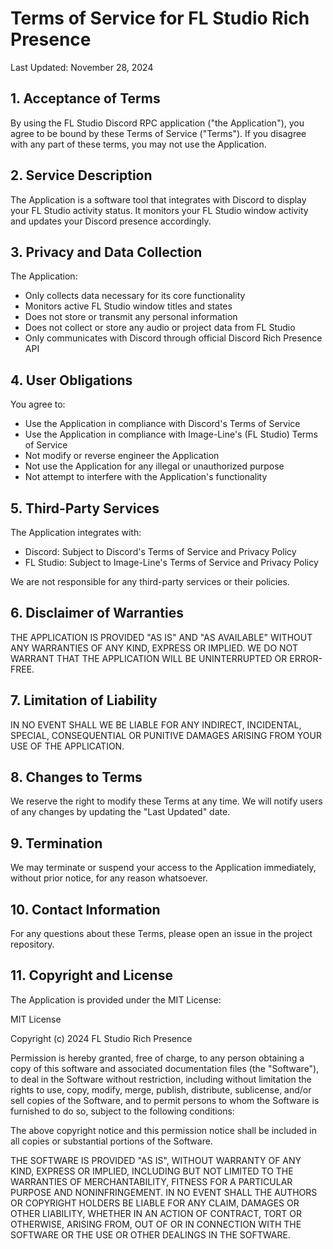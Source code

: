 # Terms of Service for FL Studio Rich Presence

Last Updated: November 28, 2024

## 1. Acceptance of Terms

By using the FL Studio Discord RPC application ("the Application"), you agree to be bound by these Terms of Service ("Terms"). If you disagree with any part of these terms, you may not use the Application.

## 2. Service Description

The Application is a software tool that integrates with Discord to display your FL Studio activity status. It monitors your FL Studio window activity and updates your Discord presence accordingly.

## 3. Privacy and Data Collection

The Application:
- Only collects data necessary for its core functionality
- Monitors active FL Studio window titles and states
- Does not store or transmit any personal information
- Does not collect or store any audio or project data from FL Studio
- Only communicates with Discord through official Discord Rich Presence API

## 4. User Obligations

You agree to:
- Use the Application in compliance with Discord's Terms of Service
- Use the Application in compliance with Image-Line's (FL Studio) Terms of Service
- Not modify or reverse engineer the Application
- Not use the Application for any illegal or unauthorized purpose
- Not attempt to interfere with the Application's functionality

## 5. Third-Party Services

The Application integrates with:
- Discord: Subject to Discord's Terms of Service and Privacy Policy
- FL Studio: Subject to Image-Line's Terms of Service and Privacy Policy

We are not responsible for any third-party services or their policies.

## 6. Disclaimer of Warranties

THE APPLICATION IS PROVIDED "AS IS" AND "AS AVAILABLE" WITHOUT ANY WARRANTIES OF ANY KIND, EXPRESS OR IMPLIED. WE DO NOT WARRANT THAT THE APPLICATION WILL BE UNINTERRUPTED OR ERROR-FREE.

## 7. Limitation of Liability

IN NO EVENT SHALL WE BE LIABLE FOR ANY INDIRECT, INCIDENTAL, SPECIAL, CONSEQUENTIAL OR PUNITIVE DAMAGES ARISING FROM YOUR USE OF THE APPLICATION.

## 8. Changes to Terms

We reserve the right to modify these Terms at any time. We will notify users of any changes by updating the "Last Updated" date.

## 9. Termination

We may terminate or suspend your access to the Application immediately, without prior notice, for any reason whatsoever.

## 10. Contact Information

For any questions about these Terms, please open an issue in the project repository.

## 11. Copyright and License

The Application is provided under the MIT License:

MIT License

Copyright (c) 2024 FL Studio Rich Presence

Permission is hereby granted, free of charge, to any person obtaining a copy
of this software and associated documentation files (the "Software"), to deal
in the Software without restriction, including without limitation the rights
to use, copy, modify, merge, publish, distribute, sublicense, and/or sell
copies of the Software, and to permit persons to whom the Software is
furnished to do so, subject to the following conditions:

The above copyright notice and this permission notice shall be included in all
copies or substantial portions of the Software.

THE SOFTWARE IS PROVIDED "AS IS", WITHOUT WARRANTY OF ANY KIND, EXPRESS OR
IMPLIED, INCLUDING BUT NOT LIMITED TO THE WARRANTIES OF MERCHANTABILITY,
FITNESS FOR A PARTICULAR PURPOSE AND NONINFRINGEMENT. IN NO EVENT SHALL THE
AUTHORS OR COPYRIGHT HOLDERS BE LIABLE FOR ANY CLAIM, DAMAGES OR OTHER
LIABILITY, WHETHER IN AN ACTION OF CONTRACT, TORT OR OTHERWISE, ARISING FROM,
OUT OF OR IN CONNECTION WITH THE SOFTWARE OR THE USE OR OTHER DEALINGS IN THE
SOFTWARE.